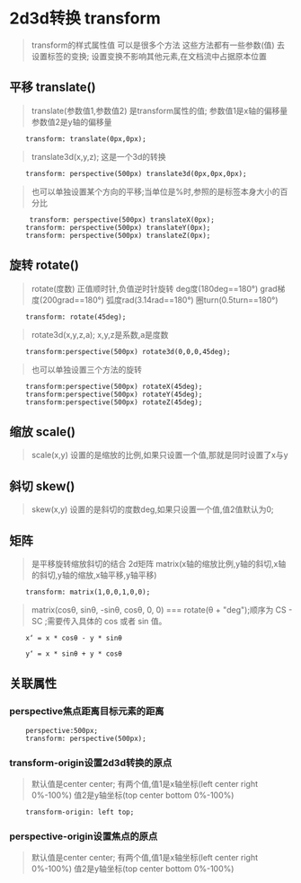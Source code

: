 # 2d3d转换 transform
> transform的样式属性值 可以是很多个方法 这些方法都有一些参数(值) 去设置标签的变换; 设置变换不影响其他元素,在文档流中占据原本位置

## 平移 translate()
>translate(参数值1,参数值2) 是transform属性的值;  参数值1是x轴的偏移量 参数值2是y轴的偏移量
```
    transform: translate(0px,0px);
```
>translate3d(x,y,z); 这是一个3d的转换
```
    transform: perspective(500px) translate3d(0px,0px,0px);
```
> 也可以单独设置某个方向的平移;当单位是%时,参照的是标签本身大小的百分比
```
     transform: perspective(500px) translateX(0px);
    transform: perspective(500px) translateY(0px);
    transform: perspective(500px) translateZ(0px);
```

## 旋转 rotate()
> rotate(度数) 正值顺时针,负值逆时针旋转 deg度(180deg==180°) grad梯度(200grad==180°) 弧度rad(3.14rad==180°) 圈turn(0.5turn==180°)
```
    transform: rotate(45deg);
```

> rotate3d(x,y,z,a); x,y,z是系数,a是度数
```
    transform:perspective(500px) rotate3d(0,0,0,45deg);
```
> 也可以单独设置三个方法的旋转
```
    transform:perspective(500px) rotateX(45deg);
    transform:perspective(500px) rotateY(45deg);
    transform:perspective(500px) rotateZ(45deg);
```

## 缩放 scale()
> scale(x,y) 设置的是缩放的比例,如果只设置一个值,那就是同时设置了x与y

## 斜切 skew()
> skew(x,y) 设置的是斜切的度数deg,如果只设置一个值,值2值默认为0;

## 矩阵
> 是平移旋转缩放斜切的结合
>2d矩阵 matrix(x轴的缩放比例,y轴的斜切,x轴的斜切,y轴的缩放,x轴平移,y轴平移)
```
    transform: matrix(1,0,0,1,0,0);
```
> matrix(cosθ, sinθ, -sinθ, cosθ, 0, 0)  ===  rotate(θ + "deg");顺序为 CS - SC ;需要传入具体的 cos 或者 sin 值。
```
    x‘ = x * cosθ - y * sinθ

    y‘ = x * sinθ + y * cosθ
```


## 关联属性
### perspective焦点距离目标元素的距离
```
    perspective:500px;
    transform: perspective(500px);
```

### transform-origin设置2d3d转换的原点
> 默认值是center center; 有两个值,值1是x轴坐标(left center right 0%-100%) 值2是y轴坐标(top center bottom 0%-100%)
```
    transform-origin: left top;
```

### perspective-origin设置焦点的原点
> 默认值是center center; 有两个值,值1是x轴坐标(left center right 0%-100%) 值2是y轴坐标(top center bottom 0%-100%)